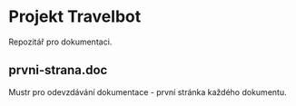 Projekt Travelbot
======================

Repozitář pro dokumentaci.

prvni-strana.doc
----------------

Mustr pro odevzdávání dokumentace - první stránka každého dokumentu.